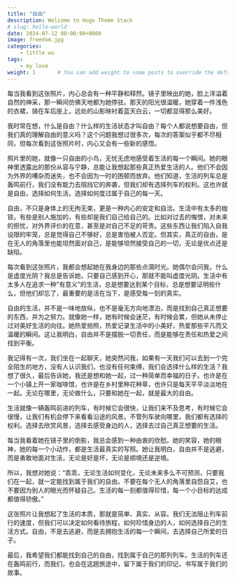 ```yaml
---
title: "自由"
description: Welcome to Hugo Theme Stack
# slug: hello-world
date: 2024-07-12 00:00:00+0000
image: freedom.jpg
categories:
    - little wu
tags:
    - my love
weight: 1       # You can add weight to some posts to override the default sorting (date descending)
---
```



每当我看到这张照片，内心总会有一种平静和释然。镜子里映出的她，脸上洋溢着自然的神采，那一瞬间仿佛天地都为她停驻。那天的阳光很温暖，她穿着一件浅色的衣裙，骑在车后座上，远处的山影映衬着蓝天白云，一切都显得那么美好。

我时常在想，什么是自由？什么样的生活状态才叫自由？每个人都说想要自由，但我们真的理解自由的意义吗？这个问题我想过很多次，每次的答案似乎都不尽相同，但每次看到这张照片时，内心又会有一些新的感悟。

照片里的她，就像一只自由的小鸟，无忧无虑地感受着生活的每一个瞬间。她的眼神里透露出的那份从容与宁静，总能让我想起那些真正热爱生活的人。他们不会因为外界的嘈杂而迷失，也不会因为一时的困顿而放弃。他们知道，生活的列车总是轰鸣前行，我们没有能力去阻挡它的奔袭，但我们却有选择列车的权利。这也许就是自由，选择如何生活，选择如何度过属于自己的每一天。

自由，不只是身体上的无拘无束，更是一种内心的安定和自洽。生活中有太多的枷锁，有些是别人施加的，有些却是我们自己给自己的。比如对过去的悔恨，对未来的担忧，对外界评价的在意，甚至是对自己不足的苛责。这些东西让我们陷入自我设限的牢笼，总是觉得自己不够好，总是害怕被人否定。但其实，真正的自由，是在无人的角落里也能坦然面对自己，是能够坦然接受自己的一切，无论是优点还是缺陷。

每次看到这张照片，我都会想起她在我身边的那些点滴时光。她偶尔会问我，什么是虚度光阴？我总是告诉她，只要自己感到开心，那就不能叫虚度光阴。生活中有太多人在追求一种"有意义"的生活，总是想要达到某个目标，总是想要证明些什么，但他们却忘了，最重要的是活在当下，是感受每一刻的真实。

自由的生活，并不是一味地放纵，也不是毫无方向地漂泊，而是找到自己真正想要的东西，并为之努力。就像她一样，她有时候会迷茫，有时候会累，但她从未停止过对美好生活的向往。她热爱拍照，热爱记录生活中的小美好，热爱那些平凡而又温暖的瞬间。这让我明白，自由并不是摆脱一切责任，而是能够在责任和热爱之间找到平衡。

我记得有一次，我们坐在一起聊天，她突然问我，如果有一天我们可以去到一个完全陌生的地方，没有人认识我们，也没有任何束缚，我们会选择什么样的生活？我想了很久，最后告诉她，我还是想和她一起，过一种简单而幸福的日子。也许是在一个小镇上开一家咖啡馆，也许是在乡村里种花种草，也许只是每天平平淡淡地在一起。无论在哪里，无论做什么，只要和她在一起，就是最大的自由。

生活就像一辆轰鸣前进的列车，有时候它会很快，让我们来不及思考，有时候它会很慢，让我们有机会停下来看看沿途的风景。不管列车驶向哪里，我们都有选择的权利。选择去欣赏风景，选择去感受身边的人，选择去过自己真正想要的生活。

每当我看着她在镜子里的倒影，我总会感到一种由衷的欣慰。她的笑容，她的眼神，她的每一个小动作，都是生活最真实的写照。她让我明白，自由并不是逃避，而是勇敢地面对生活，无论是好是坏，无论是顺境还是逆境。

所以，我想对她说：“乖乖，无论生活如何变化，无论未来多么不可预测，只要我们在一起，就一定能找到属于我们的自由。不要在每个无人的角落里自怨自艾，也不要因为别人的眼光而怀疑自己。生活的每一刻都值得珍惜，每一个小目标的达成都值得骄傲。”

这张照片让我想起了生活的本质，那就是简单、真实、从容。我们无法阻止列车前行的速度，但我们可以决定如何看待旅程，如何珍惜身边的人，如何选择自己的生活方式。自由，不是去逃避，而是去拥抱生活的每一个瞬间，去选择自己所爱的日子。

最后，我希望我们都能找到自己的自由，找到属于自己的那列列车。生活的列车还在轰鸣前行，而我们，也会在这趟旅途中，留下属于我们的印记，书写属于我们的故事。